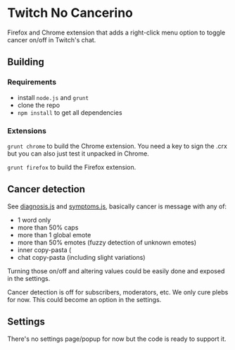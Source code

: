 # Twitch No Cancerino

Firefox and Chrome extension that adds a right-click menu option to toggle cancer on/off in Twitch's chat.

## Building

### Requirements

- install ```node.js``` and ```grunt```
- clone the repo
- ```npm install``` to get all dependencies

### Extensions

```grunt chrome``` to build the Chrome extension. You need a key to sign the .crx but you can also just test it unpacked in Chrome.

```grunt firefox``` to build the Firefox extension.

## Cancer detection

See [diagnosis.js](code/js/modules/diagnosis.js) and [symptoms.js](code/js/modules/symptoms.js), basically cancer is message with any of:

- 1 word only
- more than 50% caps
- more than 1 global emote
- more than 50% emotes (fuzzy detection of unknown emotes)
- inner copy-pasta (
- chat copy-pasta (including slight variations)

Turning those on/off and altering values could be easily done and exposed in the settings.

Cancer detection is off for subscribers, moderators, etc. We only cure plebs for now. This could become an option in the settings.

## Settings

There's no settings page/popup for now but the code is ready to support it.
